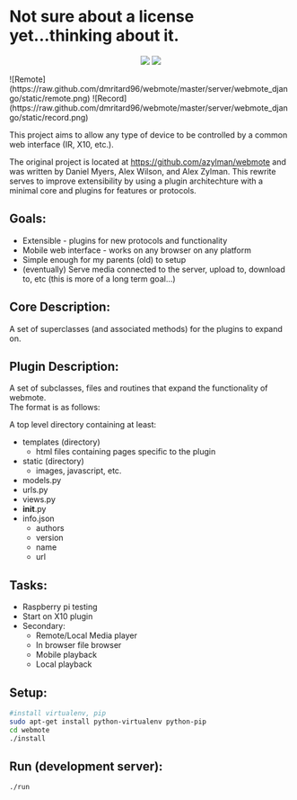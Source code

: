 Not sure about a license yet...thinking about it.
=================================================
<p align="center">
  <img src="https://raw.github.com/dmritard96/webmote/master/server/webmote_django/static/remote.png"/>
  <img src="https://raw.github.com/dmritard96/webmote/master/server/webmote_django/static/record.png"/>
</p>
![Remote](https://raw.github.com/dmritard96/webmote/master/server/webmote_django/static/remote.png)
![Record](https://raw.github.com/dmritard96/webmote/master/server/webmote_django/static/record.png)


This project aims to allow any type of device to be controlled by a common web interface (IR, X10, etc.).

The original project is located at https://github.com/azylman/webmote and was written by Daniel Myers, Alex Wilson, and Alex Zylman. This rewrite serves to improve extensibility by using a plugin architechture with a minimal core and plugins for features or protocols.


Goals:
------
* Extensible - plugins for new protocols and functionality  
* Mobile web interface - works on any browser on any platform  
* Simple enough for my parents (old) to setup  
* (eventually) Serve media connected to the server, upload to, download to, etc (this is more of a long term goal...)  


Core Description:
-----------------
A set of superclasses (and associated methods) for the plugins to expand on.


Plugin Description:
-------------------
A set of subclasses, files and routines that expand the functionality of webmote.  
The format is as follows:  

A top level directory containing at least:  
* templates (directory)  
  * html files containing pages specific to the plugin  
* static    (directory)  
  * images, javascript, etc.  
* models.py  
* urls.py  
* views.py  
* __init__.py  
* info.json  
  * authors  
  * version  
  * name  
  * url  


Tasks:
------
* Raspberry pi testing  
* Start on X10 plugin  
* Secondary:  
  * Remote/Local Media player  
  * In browser file browser  
  * Mobile playback  
  * Local playback  
 

Setup:
------
```bash
#install virtualenv, pip
sudo apt-get install python-virtualenv python-pip
cd webmote
./install
```


Run (development server):
-------------------------
```bash
./run
```
